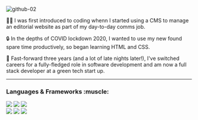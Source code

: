 
![github-02](https://user-images.githubusercontent.com/82321832/196165894-6145a0a9-e03f-4532-8101-e8447197d95a.png)

:woman_technologist: I was first introduced to coding whenn I started using a CMS to manage an editorial website as part of my day-to-day comms job. 

🔒 In the depths of COVID lockdown 2020, I wanted to use my new found spare time productively, so began learning HTML and CSS. 
 
 :rocket: Fast-forward three years (and a lot of late nights later!), I've switched careers for a fully-fledged role in software development and am now a full stack developer at a green tech start up.
 
---
<h3>Languages & Frameworks :muscle: </h3> 
<p>
 <div>
 <img src="https://img.shields.io/badge/JavaScript-323330?style=for-the-badge&logo=javascript&logoColor=F7DF1E" />
 <img src = "https://img.shields.io/badge/Python-ED8B00?style=for-the-badge&logo=python&logoColor=white" /> 
 <img src = "https://img.shields.io/badge/Java-FA734?style=for-the-badge&logo=openjdk&logoColor=white" /> 
 </div>
 <div>
 <img src="https://img.shields.io/badge/React-20232A?style=for-the-badge&logo=react&logoColor=61DAFB" />
 <img src = "https://img.shields.io/badge/Vue.js-35495E?style=for-the-badge&logo=vuedotjs&logoColor=4FC08D" >
 <img src = "https://img.shields.io/badge/Jest-C21325?style=for-the-badge&logo=jest&logoColor=white" /> 
 </div>
 </div>
 
</p>

